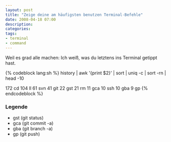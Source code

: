 ```yaml
---
layout: post
title: "Zeige deine am häufigsten benutzen Terminal-Befehle"
date: 2008-04-18 07:00
description: 
categories:
tags: 
- terminal
- command
---
```


Weil es grad alle machen: Ich weiß, was du letztens ins Terminal getippt hast.

{% codeblock lang:sh %}
history | awk '{print $2}' | sort | uniq -c | sort -rn | head -10

172   cd
104   ll
 61   svn
 41   git
 22   gst
 21   rm
 11   gca
 10   ssh
 10   gba
  9   gp
{% endcodeblock %}

### Legende

* gst (git status)
* gca (git commit -a)
* gba (git branch -a)
* gp (git push)
